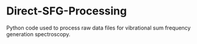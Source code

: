 # Direct-SFG-Processing
Python code used to process raw data files for vibrational sum frequency generation spectroscopy.
